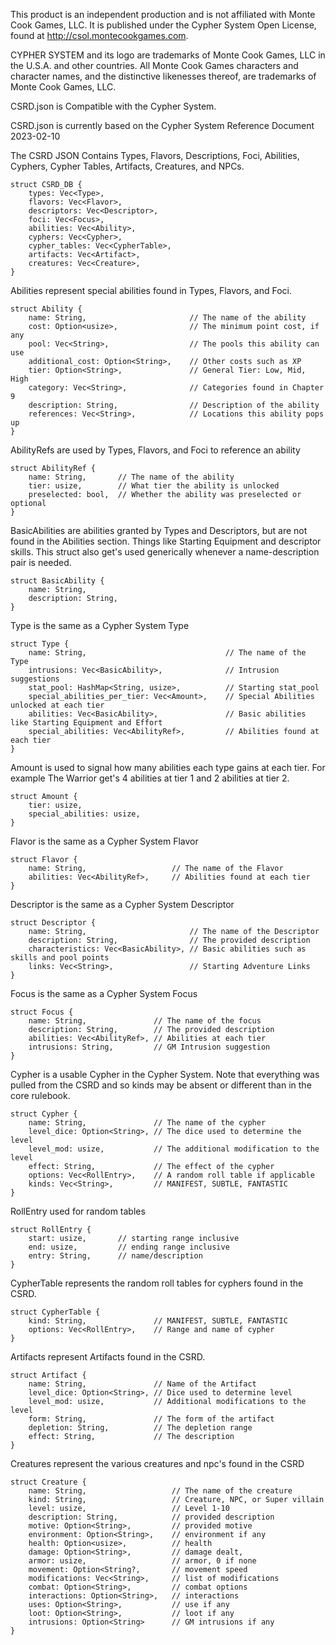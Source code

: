 This product is an independent production and is not affiliated with Monte Cook Games,
LLC. It is published under the Cypher System Open License, found at
http://csol.montecookgames.com.

CYPHER SYSTEM and its logo are trademarks of Monte Cook Games, LLC in the U.S.A.
and other countries. All Monte Cook Games characters and character names, and the
distinctive likenesses thereof, are trademarks of Monte Cook Games, LLC.

CSRD.json is Compatible with the Cypher System.

CSRD.json is currently based on the Cypher System Reference Document 2023-02-10

The CSRD JSON Contains Types, Flavors, Descriptions, Foci, Abilities, Cyphers, Cypher Tables, Artifacts, Creatures, and NPCs.

```
struct CSRD_DB {
    types: Vec<Type>,
    flavors: Vec<Flavor>,
    descriptors: Vec<Descriptor>,
    foci: Vec<Focus>,
    abilities: Vec<Ability>,
    cyphers: Vec<Cypher>,
    cypher_tables: Vec<CypherTable>,
    artifacts: Vec<Artifact>,
    creatures: Vec<Creature>,
}
```

Abilities represent special abilities found in Types, Flavors, and Foci.

```
struct Ability {
    name: String,                       // The name of the ability
    cost: Option<usize>,                // The minimum point cost, if any
    pool: Vec<String>,                  // The pools this ability can use
    additional_cost: Option<String>,    // Other costs such as XP
    tier: Option<String>,               // General Tier: Low, Mid, High
    category: Vec<String>,              // Categories found in Chapter 9
    description: String,                // Description of the ability
    references: Vec<String>,            // Locations this ability pops up
}
```

AbilityRefs are used by Types, Flavors, and Foci to reference an ability

```
struct AbilityRef {
    name: String,       // The name of the ability
    tier: usize,        // What tier the ability is unlocked
    preselected: bool,  // Whether the ability was preselected or optional
}
```

BasicAbilities are abilities granted by Types and Descriptors, but are not found
in the Abilities section. Things like Starting Equipment and descriptor skills.
This struct also get's used generically whenever a name-description pair is needed.

```
struct BasicAbility {
    name: String,
    description: String,
}
```

Type is the same as a Cypher System Type

```
struct Type {
    name: String,                               // The name of the Type
    intrusions: Vec<BasicAbility>,              // Intrusion suggestions
    stat_pool: HashMap<String, usize>,          // Starting stat_pool
    special_abilities_per_tier: Vec<Amount>,    // Special Abilities unlocked at each tier
    abilities: Vec<BasicAbility>,               // Basic abilities like Starting Equipment and Effort
    special_abilities: Vec<AbilityRef>,         // Abilities found at each tier
}
```

Amount is used to signal how many abilities each type gains at each tier. For example
The Warrior get's 4 abilities at tier 1 and 2 abilities at tier 2.
```
struct Amount {
    tier: usize,
    special_abilities: usize,
}
```
Flavor is the same as a Cypher System Flavor
```
struct Flavor {
    name: String,                   // The name of the Flavor
    abilities: Vec<AbilityRef>,     // Abilities found at each tier
}
```
Descriptor is the same as a Cypher System Descriptor
```
struct Descriptor {
    name: String,                       // The name of the Descriptor
    description: String,                // The provided description
    characteristics: Vec<BasicAbility>, // Basic abilities such as skills and pool points
    links: Vec<String>,                 // Starting Adventure Links
}
```

Focus is the same as a Cypher System Focus
```
struct Focus {
    name: String,               // The name of the focus
    description: String,        // The provided description
    abilities: Vec<AbilityRef>, // Abilities at each tier
    intrusions: String,         // GM Intrusion suggestion
}
```

Cypher is a usable Cypher in the Cypher System. Note that everything was pulled from the CSRD and so kinds may be absent or different than in the core rulebook.
```
struct Cypher {
    name: String,               // The name of the cypher
    level_dice: Option<String>, // The dice used to determine the level
    level_mod: usize,           // The additional modification to the level
    effect: String,             // The effect of the cypher
    options: Vec<RollEntry>,    // A random roll table if applicable
    kinds: Vec<String>,         // MANIFEST, SUBTLE, FANTASTIC
}
```

RollEntry used for random tables
```
struct RollEntry {
    start: usize,       // starting range inclusive
    end: usize,         // ending range inclusive
    entry: String,      // name/description
}
```

CypherTable represents the random roll tables for cyphers found in the CSRD.
```
struct CypherTable {
    kind: String,               // MANIFEST, SUBTLE, FANTASTIC
    options: Vec<RollEntry>,    // Range and name of cypher
}
```

Artifacts represent Artifacts found in the CSRD.
```
struct Artifact {
    name: String,               // Name of the Artifact
    level_dice: Option<String>, // Dice used to determine level
    level_mod: usize,           // Additional modifications to the level
    form: String,               // The form of the artifact
    depletion: String,          // The depletion range
    effect: String,             // The description
}
```

Creatures represent the various creatures and npc's found in the CSRD
```
struct Creature {
    name: String,                   // The name of the creature
    kind: String,                   // Creature, NPC, or Super villain
    level: usize,                   // Level 1-10
    description: String,            // provided description
    motive: Option<String>,         // provided motive
    environment: Option<String>,    // environment if any
    health: Option<usize>,          // health
    damage: Option<String>,         // damage dealt,
    armor: usize,                   // armor, 0 if none
    movement: Option<String?,       // movement speed
    modifications: Vec<String>,     // list of modifications
    combat: Option<String>,         // combat options
    interactions: Option<String>,   // interactions
    uses: Option<String>,           // use if any
    loot: Option<String>,           // loot if any
    intrusions: Option<String>      // GM intrusions if any
}
```
